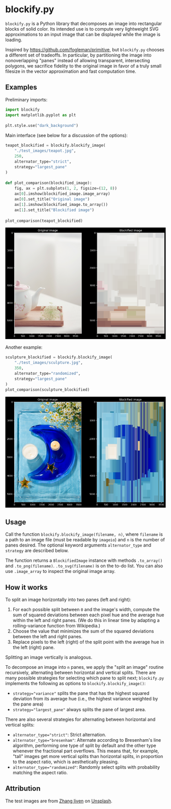 # blockify.py

`blockify.py` is a Python library that decomposes an image into rectangular blocks
of solid color. Its intended use is to compute very lightweight SVG approximations
to an input image that can be displayed while the image is loading.

Inspired by <https://github.com/fogleman/primitive>, but `blockify.py` chooses a different
set of tradeoffs. In particular, by partitioning the image into nonoverlapping "panes"
instead of allowing transparent, intersecting polygons, we sacrifice fidelity to the original
image in favor of a truly small filesize in the vector approximation and fast computation time.

## Examples

Preliminary imports:

```python
import blockify
import matplotlib.pyplot as plt

plt.style.use("dark_background")
```

Main interface (see below for a discussion of the options):

```python
teapot_blockified = blockify.blockify_image(
    "./test_images/teapot.jpg",
    250,
    alternator_type="strict",
    strategy="largest_pane"
)

def plot_comparison(blockified_image):
    fig, ax = plt.subplots(1, 2, figsize=(12, 8))
    ax[0].imshow(blockified_image.image_array)
    ax[0].set_title("Original image")
    ax[1].imshow(blockified_image.to_array())
    ax[1].set_title("Blockified image")

plot_comparison(teapot_blockified)
```

![Comparison of an image of a teapot and its blockified approximation](./test_images/teapot_blockified_comparison.png)

Another example:

```python
sculpture_blockified = blockify.blockify_image(
    "./test_images/sculpture.jpg", 
    350,
    alternator_type="randomized",
    strategy="largest_pane"
)
plot_comparison(sculpture_blockified)
```

![Comparison of an image of an abstract sculpture and its blockified approximation](./test_images/sculpture_blockified_comparison.png)

## Usage

Call the function `blockify.blockify_image(filename, n)`, where `filename` is a path to an image file (must be readable by `imageio`) and `n` is the number of panes desired. The optional keyword arguments `alternator_type` and `strategy` are described below.

The function returns a `BlockifiedImage` instance with methods `.to_array()` and `.to_png(filename)`. `.to_svg(filename)` is on the to-do list. You can also use `.image_array` to inspect the original image array. 

## How it works

To split an image horizontally into two panes (left and right):

1. For each possible split between `0` and the image's width, compute the sum of squared deviations between each pixel hue and the average hue within the left and right panes. (We do this in linear time by adapting a rolling-variance function from Wikipedia.)
2. Choose the value that minimizes the sum of the squared deviations between the left and right panes.
3. Replace pixels to the left (right) of the split point with the average hue in the left (right) pane.

Splitting an image vertically is analogous.

To decompose an image into `n` panes, we apply the "split an image" routine recursively, alternating between horizontal and vertical splits. There are many possible strategies for selecting which pane to split next; `blockify.py` implements the following as options to `blockify.blockify_image()`:

- `strategy="variance"` splits the pane that has the highest squared deviation from its average hue (i.e., the highest variance weighted by the pane area)
- `strategy="largest_pane"` always splits the pane of largest area.

There are also several strategies for alternating between horizontal and vertical splits:
- `alternator_type="strict"`: Strict alternation.
- `alternator_type="bresenham"`: Alternate according to Bresenham's line algorithm, performing one type of split by default and the other type whenever the fractional part overflows. This means that, for example, "tall" images get more vertical splits than horizontal splits, in proportion to the aspect ratio, which is aesthetically pleasing.
- `alternator_type="randomized"`: Randomly select splits with probability matching the aspect ratio.

## Attribution

The test images are from <a href="https://unsplash.com/@lvenfoto?utm_source=unsplash&utm_medium=referral&utm_content=creditCopyText">Zhang liven</a> on <a href="https://unsplash.com/?utm_source=unsplash&utm_medium=referral&utm_content=creditCopyText">Unsplash</a>.